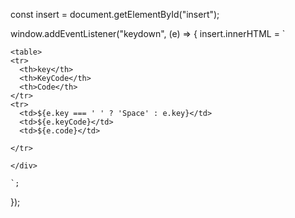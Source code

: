 const insert = document.getElementById("insert");

window.addEventListener("keydown", (e) => {
  insert.innerHTML = `
    <div class = 'color'>

    <table>
    <tr>
      <th>key</th>
      <th>KeyCode</th>
      <th>Code</th>
    </tr>
    <tr>
      <td>${e.key === ' ' ? 'Space' : e.key}</td>
      <td>${e.keyCode}</td>
      <td>${e.code}</td>
    
    </tr>
    
  </table>


    </div>
    
    `;
});
